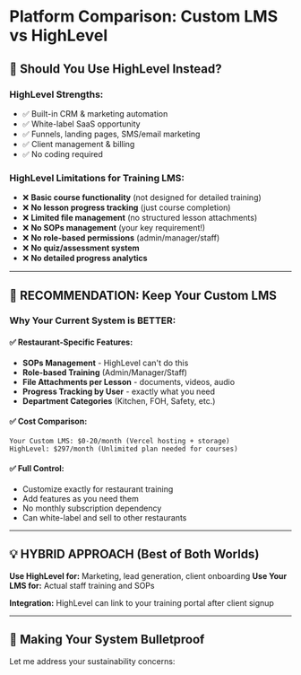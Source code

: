 # Platform Comparison: Custom LMS vs HighLevel

## 🤔 **Should You Use HighLevel Instead?**

### **HighLevel Strengths:**
- ✅ Built-in CRM & marketing automation
- ✅ White-label SaaS opportunity  
- ✅ Funnels, landing pages, SMS/email marketing
- ✅ Client management & billing
- ✅ No coding required

### **HighLevel Limitations for Training LMS:**
- ❌ **Basic course functionality** (not designed for detailed training)
- ❌ **No lesson progress tracking** (just course completion)
- ❌ **Limited file management** (no structured lesson attachments)
- ❌ **No SOPs management** (your key requirement!)
- ❌ **No role-based permissions** (admin/manager/staff)
- ❌ **No quiz/assessment system**
- ❌ **No detailed progress analytics**

---

## 🎯 **RECOMMENDATION: Keep Your Custom LMS**

### **Why Your Current System is BETTER:**

#### **✅ Restaurant-Specific Features:**
- **SOPs Management** - HighLevel can't do this
- **Role-based Training** (Admin/Manager/Staff)
- **File Attachments per Lesson** - documents, videos, audio
- **Progress Tracking by User** - exactly what you need
- **Department Categories** (Kitchen, FOH, Safety, etc.)

#### **✅ Cost Comparison:**
```
Your Custom LMS: $0-20/month (Vercel hosting + storage)
HighLevel: $297/month (Unlimited plan needed for courses)
```

#### **✅ Full Control:**
- Customize exactly for restaurant training
- Add features as you need them
- No monthly subscription dependency
- Can white-label and sell to other restaurants

---

## 💡 **HYBRID APPROACH (Best of Both Worlds)**

**Use HighLevel for:** Marketing, lead generation, client onboarding
**Use Your LMS for:** Actual staff training and SOPs

**Integration:** HighLevel can link to your training portal after client signup

---

## 🔧 **Making Your System Bulletproof**

Let me address your sustainability concerns: